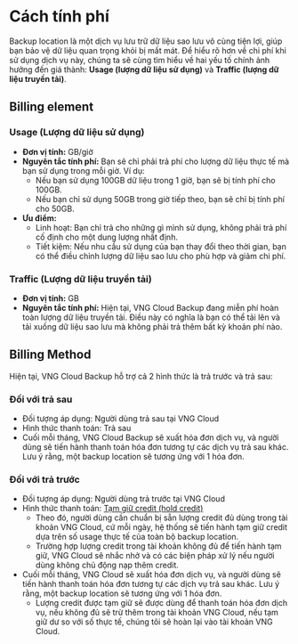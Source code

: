 # Cách tính phí

Backup location là một dịch vụ lưu trữ dữ liệu sao lưu vô cùng tiện lợi, giúp bạn bảo vệ dữ liệu quan trọng khỏi bị mất mát. Để hiểu rõ hơn về chi phí khi sử dụng dịch vụ này, chúng ta sẽ cùng tìm hiểu về hai yếu tố chính ảnh hưởng đến giá thành: **Usage (lượng dữ liệu sử dụng)** và **Traffic (lượng dữ liệu truyền tải)**.

## Billing element

### Usage (Lượng dữ liệu sử dụng)

* **Đơn vị tính:** GB/giờ
* **Nguyên tắc tính phí:** Bạn sẽ chỉ phải trả phí cho lượng dữ liệu thực tế mà bạn sử dụng trong mỗi giờ. Ví dụ:
  * Nếu bạn sử dụng 100GB dữ liệu trong 1 giờ, bạn sẽ bị tính phí cho 100GB.
  * Nếu bạn chỉ sử dụng 50GB trong giờ tiếp theo, bạn sẽ chỉ bị tính phí cho 50GB.
* **Ưu điểm:**
  * Linh hoạt: Bạn chỉ trả cho những gì mình sử dụng, không phải trả phí cố định cho một dung lượng nhất định.
  * Tiết kiệm: Nếu nhu cầu sử dụng của bạn thay đổi theo thời gian, bạn có thể điều chỉnh lượng dữ liệu sao lưu cho phù hợp và giảm chi phí.

### Traffic (Lượng dữ liệu truyền tải)

* **Đơn vị tính:** GB
* **Nguyên tắc tính phí:** Hiện tại, VNG Cloud Backup đang miễn phí hoàn toàn lượng dữ liệu truyền tải. Điều này có nghĩa là bạn có thể tải lên và tải xuống dữ liệu sao lưu mà không phải trả thêm bất kỳ khoản phí nào.

## Billing Method

Hiện tại, VNG Cloud Backup hỗ trợ cả 2 hình thức là trả trước và trả sau:

### Đối với trả sau

* Đối tượng áp dụng: Người dùng trả sau tại VNG Cloud
* Hình thức thanh toán: Trả sau
* Cuối mỗi tháng, VNG Cloud Backup sẽ xuất hóa đơn dịch vụ, và người dùng sẽ tiến hành thanh toán hóa đơn tương tự các dịch vụ trả sau khác. Lưu ý rằng, một backup location sẽ tương ứng với 1 hóa đơn.

### Đối với trả trước

* Đối tượng áp dụng: Người dùng trả trước tại VNG Cloud
* Hình thức thanh toán: [Tạm giữ credit (hold credit)](https://docs.vngcloud.vn/vng-cloud-document/vn/quan-ly-hoa-don-chi-phi-and-tai-nguyen-tren-vng-cloud/trai-nghiem-billing-and-kenh-thanh-toan/ve-billing-and-payment/thanh-toan/tam-giu-credit)
  * Theo đó, người dùng cần chuẩn bị sẵn lượng credit đủ dùng trong tài khoản VNG Cloud, cứ mỗi ngày, hệ thống sẽ tiến hành tạm giữ credit dựa trên số usage thực tế của toàn bộ backup location.
  * Trường hợp lượng credit trong tài khoản không đủ để tiến hành tạm giữ, VNG Cloud sẽ nhắc nhở và có các biện pháp xử lý nếu người dùng không chủ động nạp thêm credit.
* Cuối mỗi tháng, VNG Cloud sẽ xuất hóa đơn dịch vụ, và người dùng sẽ tiến hành thanh toán hóa đơn tương tự các dịch vụ trả sau khác. Lưu ý rằng, một backup location sẽ tương ứng với 1 hóa đơn.
  * Lượng credit được tạm giữ sẽ được dùng để thanh toán hóa đơn dịch vụ, nếu không đủ sẽ trừ thêm trong tài khoản VNG Cloud, nếu tạm giữ dư so với số thực tế, chúng tôi sẽ hoàn lại vào tài khoản VNG Cloud.
